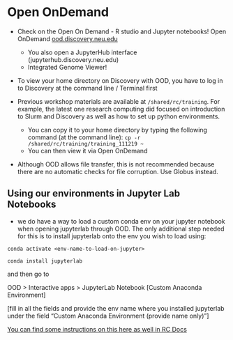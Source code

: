 #  Open OnDemand


* Check on the Open On Demand - R studio and Jupyter notebooks! Open OnDemand [ood.discovery.neu.edu](ood.discovery.neu.edu)
  * You also open a JupyterHub interface (jupyterhub.discovery.neu.edu)
  * Integrated Genome Viewer!
  
* To view your home directory on Discovery with OOD, you have to log in to Discovery at the command line / Terminal first

* Previous workshop materials are available at `/shared/rc/training`. For example, the latest one research computing did focused on introduction to Slurm and Discovery as well as how to set up python environments. 
  * You can copy it to your home directory by typing the following command (at the command line): `cp -r /shared/rc/training/training_111219 ~`
  * You can then view it via Open OnDemand
  
* Although OOD allows file transfer, this is not recommended because there are no automatic checks for file corruption. Use Globus instead.

## Using our environments in Jupyter Lab Notebooks

* we do have a way to load a custom conda env on your jupyter notebook when opening jupyterlab through OOD. The only additional step needed for this is to install jupyterlab onto the env you wish to load using:
```
conda activate <env-name-to-load-on-jupyter>

conda install jupyterlab
```


and then go to


OOD > Interactive apps > JupyterLab Notebook [Custom Anaconda Environment]

[fill in all the fields and provide the env name where you installed jupyterlab under the field “Custom Anaconda Environment (provide name only)”]


[You can find some instructions on this here as well in RC Docs](https://rc-docs.northeastern.edu/en/latest/using-ood/interactiveapps.html#working-with-jupyter-notebook-custom-anaconda-environment)


